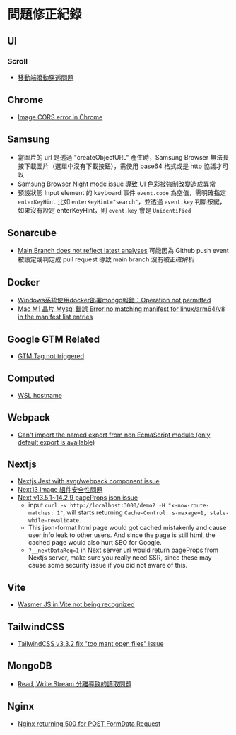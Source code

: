 # 問題修正紀錄

## UI

### Scroll
- [移動端滾動穿透問題](https://github.com/pod4g/tool/wiki/%E7%A7%BB%E5%8A%A8%E7%AB%AF%E6%BB%9A%E5%8A%A8%E7%A9%BF%E9%80%8F%E9%97%AE%E9%A2%98)


## Chrome
- [Image CORS error in Chrome](https://www.hacksoft.io/blog/handle-images-cors-error-in-chrome)


## Samsung
- 當圖片的 url 是透過 "createObjectURL" 產生時，Samsung Browser 無法長按下載圖片（選單中沒有下載按鈕），需使用 base64 格式或是 http 協議才可以
- [Samsung Browser Night mode issue 導致 UI 色彩被強制改變造成異常](https://www.ctrl.blog/entry/samsung-internet-night-mode.html)
- 預設狀態 Input element 的 keyboard 事件 `event.code` 為空值，需明確指定 `enterKeyHint` 比如 `enterKeyHint="search"`，並透過 `event.key` 判斷按鍵，如果沒有設定 enterKeyHint，則 `event.key` 會是 `Unidentified`


## Sonarcube
- [Main Branch does not reflect latest analyses](https://community.sonarsource.com/t/main-branch-does-not-reflect-latest-analyses/63352)
  可能因為 Github push event 被設定或判定成 pull request 導致 main branch 沒有被正確解析

## Docker
- [Windows系統使用docker部署mongo報錯：Operation not permitted](https://www.twblogs.net/a/5d5e9ebfbd9eee5327fdb364)
- [Mac M1 晶片 Mysql 錯誤 Error:no matching manifest for linux/arm64/v8 in the manifest list entries](https://chilunhuang.github.io/posts/8942/)

## Google GTM Related
- [GTM Tag not triggered](https://stackoverflow.com/questions/44665284/does-it-matter-if-gtm-is-capturing-a-click-event-as-gtm-click-rather-than-gtm-li)

## Computed
- [WSL hostname](https://www.codewrecks.com/post/general/wsl-hostname/)

## Webpack
- [Can't import the named export from non EcmaScript module (only default export is available)](https://github.com/vuejs/pinia/issues/675#issuecomment-919544784)


## Nextjs
- [Nextjs Jest with svgr/webpack component issue](https://github.com/gregberge/svgr/issues/83)
- [Next13 Image 組件安全性問題](https://www.assetnote.io/resources/research/digging-for-ssrf-in-nextjs-apps)
- [Next v13.5.1~14.2.9 pageProps json issue](https://github.com/henrycjchen/x-now-route-matches-demo/tree/main)
  - input `curl -v http://localhost:3000/demo2 -H "x-now-route-matches: 1"`, will starts returning `Cache-Control: s-maxage=1, stale-while-revalidate`.
  - This json-format html page would got cached mistakenly and cause user info leak to other users. And since the page is still html, the cached page would also hurt SEO for Google.
  - `?__nextDataReq=1` in Next server url would return pageProps from Nextjs server, make sure you really need SSR, since these may cause some security issue if you did not aware of this.


## Vite
- [Wasmer JS in Vite not being recognized](https://github.com/vitejs/vite/issues/17334#issuecomment-2142804097)


## TailwindCSS
- [TailwindCSS v3.3.2 fix "too mant open files" issue](https://www.reddit.com/r/nextjs/comments/16bk7xj/error_emfile_too_many_open_files_tailwind/)

## MongoDB
- [Read, Write Stream 分離導致的讀取問題](https://www.mongodb.com/docs/manual/core/read-isolation-consistency-recency/#causal-consistency)

## Nginx
- [Nginx returning 500 for POST FormData Request](https://stackoverflow.com/questions/57340193/nginx-returning-500-for-post-image-request-with-django-rest-framework)
